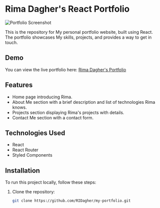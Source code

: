 # Rima Dagher's React Portfolio

![Portfolio Screenshot](screenshot.png)

This is the repository for My personal portfolio website, built using React. The portfolio showcases My skills, projects, and provides a way to get in touch.

## Demo

You can view the live portfolio here: [Rima Dagher's Portfolio](https://my-portfolio-ox4cc48x1-ridagher.vercel.app/)

## Features

- Home page introducing Rima.
- About Me section with a brief description and list of technologies Rima knows.
- Projects section displaying Rima's projects with details.
- Contact Me section with a contact form.

## Technologies Used

- React
- React Router
- Styled Components

## Installation

To run this project locally, follow these steps:

1. Clone the repository:

   ```bash
   git clone https://github.com/RIDagher/my-portfolio.git
   ```
